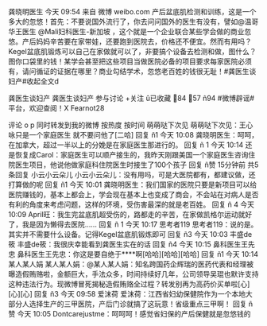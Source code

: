 龚晓明医生
今天 09:54 来自 微博 weibo.com
产后盆底肌检测和训练，这是一个多大的忽悠！首先：不要说国外流行了，你去问问国外的医生有没有，譬如@温哥华王医生 @Mali妇科医生-新加坡  ，这个就是一个企业联合某些学会做的商业忽悠。产后妈妈辛苦要在家带娃，还要跑到医院去，价格还不便宜。然而有用吗？Kegel盆底肌锻炼可以自己在家做就可以了，非要搞个设备去检测和做，图什么？图你口袋里的钱！某学会甚至把这些项目当做医院必备的项目要求每家医院必须有，请问循证的证据在哪里？商业勾结学术，忽悠老百姓的钱很无耻！#龚医生谈妇产#收起全文d
> 
 龚医生谈妇产
龚医生谈妇产
参与讨论 +关注
û已收藏
84
57
ñ94
#微博辟谣#平台，欢迎查阅！X
Fearnot28

评论
o p
 同时转发到我的微博
按热度
按时间
萌萌哒下次见
萌萌哒下次见：王心咏只是一个家庭医生 就不要问他了[二哈]
回复
ñ1
今天 10:08
龚晓明医生：呵呵，在加拿大，超过一半以上的分娩是在家庭医生那进行的。
回复
ñ 1
今天 10:14
还是恢复成Carol：家庭医生可以顺产接生的，我昨天刚跟美国一个家庭医生咨询住院医生项目，他说他做家庭科住院医生时接生了100个孩子
回复
ñ赞
15分钟前
共5条回复
小云小云朵儿
小云小云朵儿：没有用吗，可是大医院都有，都建议做，还打算做的呢
回复
ñ1
今天 10:01
龚晓明医生：我们国家的医院只要是新项目可以给医院赚钱的，基本上都会上，学会现在基本上也变成了商会，不会站在对病人是否有利的角度来考虑问题，这样的环境，受伤害最深的就是老百姓。
回复
ñ 4
今天 10:09
April旺：我生完盆底肌超受伤的，路都走的辛苦，在家做凯格尔运动就好了，我是因为懒得去医院……
回复
ñ 1
今天 10:17
思考者119
思考者119：说的是。其实并不需要什么设备。记得Kegel盆底肌锻炼即可
回复
ñ3
今天 10:03
丰盛de筱
丰盛de筱：我很庆幸能看到龚医生实在的话
回复
ñ4
今天 10:15
鼻科医生王先忠
鼻科医生王先忠：你这是要自绝于****啊[哈哈][哈哈][哈哈]
回复
ñ1
今天 10:14
某人某人娟
某人某人娟：@某人某人娟：知名跨国药企辉瑞的医药代表和经理被曝造假贿赂啦，金额巨大，手法众多，时间持续好几年，公司领导吴琨也默许支持这种违法行为。现微博冒死揭秘造假贿赂全过程？转发别再为高药价买单啦[心][心][心]
回复
ñ3
今天 09:58
爱沫荷
爱沫荷：江西省妇幼保健院作为一个本地大部分人选择生产的三甲医院，产后门诊就搞了这玩意！省级重点三甲啊！
回复
ñ赞
今天 10:05
Dontcarejustme：呵呵呵！感觉省妇保的产后保健就是忽悠钱的
